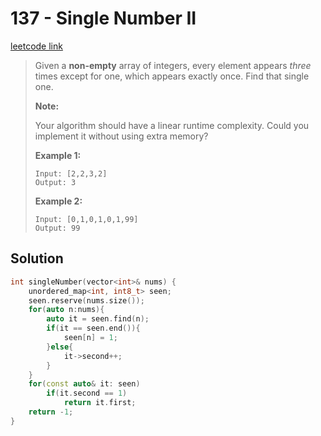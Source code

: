 # 137 - Single Number II

[leetcode link](https://leetcode.com/problems/single-number-ii/)

> Given a **non-empty** array of integers, every element appears *three* times except for one, which appears exactly once. Find that single one.
>
> **Note:**
>
> Your algorithm should have a linear runtime complexity. Could you implement it without using extra memory?
>
> **Example 1:**
>
> ```
> Input: [2,2,3,2]
> Output: 3
> ```
>
> **Example 2:**
>
> ```
> Input: [0,1,0,1,0,1,99]
> Output: 99
> ```

## Solution

```cpp
int singleNumber(vector<int>& nums) {
    unordered_map<int, int8_t> seen;
    seen.reserve(nums.size());
    for(auto n:nums){
        auto it = seen.find(n);
        if(it == seen.end()){
            seen[n] = 1;
        }else{
            it->second++;
        }
    }
    for(const auto& it: seen)
        if(it.second == 1)
            return it.first;
    return -1;
}
```